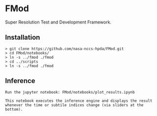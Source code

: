 
# FMod

Super Resolution Test and Development Framework.

## Installation

    > git clone https://github.com/nasa-nccs-hpda/FMod.git
    > cd FMod/notebooks/
    > ln -s ../fmod ./fmod
    > cd ../scripts
    > ln -s ../fmod ./fmod

## Inference

    Run the jupyter notebook: FMod/notebooks/plot_results.ipynb

    This notebook executes the inference engine and displays the result 
    whenever the time or subtile indices change (via sliders at the bottom).










